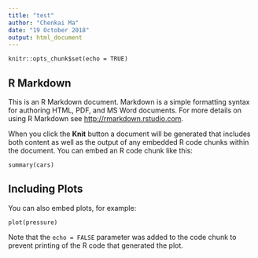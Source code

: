 ```yaml
---
title: "test"
author: "Chenkai Ma"
date: "19 October 2018"
output: html_document
---
```


```{r setup, include=FALSE}
knitr::opts_chunk$set(echo = TRUE)
```

## R Markdown

This is an R Markdown document. Markdown is a simple formatting syntax for authoring HTML, PDF, and MS Word documents. For more details on using R Markdown see <http://rmarkdown.rstudio.com>.

When you click the **Knit** button a document will be generated that includes both content as well as the output of any embedded R code chunks within the document. You can embed an R code chunk like this:

```{r cars}
summary(cars)
```

## Including Plots

You can also embed plots, for example:

```{r pressure, echo=FALSE}
plot(pressure)
```

Note that the `echo = FALSE` parameter was added to the code chunk to prevent printing of the R code that generated the plot.
